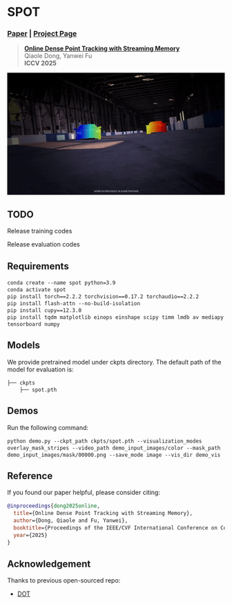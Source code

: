 # SPOT
### [Paper](https://arxiv.org/abs/2503.06471) | [Project Page](https://dqiaole.github.io/SPOT/)
> [**Online Dense Point Tracking with Streaming Memory**](https://arxiv.org/abs/2503.06471)            
> Qiaole Dong, Yanwei Fu        
> **ICCV 2025**

![demo](./assets/night-race-our.gif)

## TODO

Release training codes

Release evaluation codes

## Requirements

```Shell
conda create --name spot python=3.9
conda activate spot
pip install torch==2.2.2 torchvision==0.17.2 torchaudio==2.2.2
pip install flash-attn --no-build-isolation
pip install cupy==12.3.0
pip install tqdm matplotlib einops einshape scipy timm lmdb av mediapy tensorboard numpy
```

## Models
We provide pretrained model under ckpts directory. The default path of the model for evaluation is:
```Shell
├── ckpts
    ├── spot.pth
```

## Demos
Run the following command:
```shell
python demo.py --ckpt_path ckpts/spot.pth --visualization_modes overlay_mask_stripes --video_path demo_input_images/color --mask_path demo_input_images/mask/00000.png --save_mode image --vis_dir demo_vis
```

## Reference
If you found our paper helpful, please consider citing:
```bibtex
@inproceedings{dong2025online,
  title={Online Dense Point Tracking with Streaming Memory},
  author={Dong, Qiaole and Fu, Yanwei},
  booktitle={Proceedings of the IEEE/CVF International Conference on Computer Vision},
  year={2025}
}
```

## Acknowledgement

Thanks to previous open-sourced repo: 
* [DOT](https://github.com/16lemoing/dot)